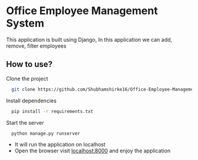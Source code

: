 
# Office Employee Management System

This application is built using Django, In this application we can add, remove, filter employees 

## How to use?

Clone the project

```bash
  git clone https://github.com/Shubhamshirke16/Office-Employee-Management-System-using-Django.git
```

Install dependencies

```bash
  pip install -r requirements.txt
```

Start the server

```bash
  python manage.py runserver
```
- It will run the application on localhost
- Open the browser visit [localhost:8000](http://localhost:8000) and enjoy the application
